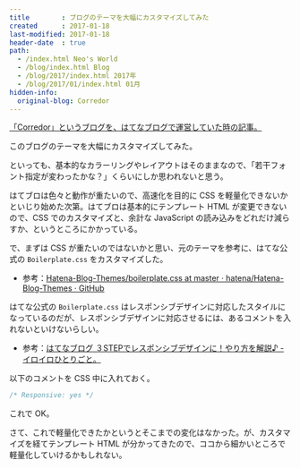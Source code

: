 ```yaml
---
title        : ブログのテーマを大幅にカスタマイズしてみた
created      : 2017-01-18
last-modified: 2017-01-18
header-date  : true
path:
  - /index.html Neo's World
  - /blog/index.html Blog
  - /blog/2017/index.html 2017年
  - /blog/2017/01/index.html 01月
hidden-info:
  original-blog: Corredor
---
```


<ins class="ins-block">

「Corredor」というブログを、はてなブログで運営していた時の記事。

</ins>

このブログのテーマを大幅にカスタマイズしてみた。

といっても、基本的なカラーリングやレイアウトはそのままなので、「若干フォント指定が変わったかな？」くらいにしか思われないと思う。

はてブロは色々と動作が重たいので、高速化を目的に CSS を軽量化できないかといじり始めた次第。はてブロは基本的にテンプレート HTML が変更できないので、CSS でのカスタマイズと、余計な JavaScript の読み込みをどれだけ減らすか、というところにかかっている。

で、まずは CSS が重たいのではないかと思い、元のテーマを参考に、はてな公式の `Boilerplate.css` をカスタマイズした。

- 参考：[Hatena-Blog-Themes/boilerplate.css at master · hatena/Hatena-Blog-Themes · GitHub](https://github.com/hatena/Hatena-Blog-Themes/blob/master/boilerplate/boilerplate.css)

はてな公式の `Boilerplate.css` はレスポンシブデザインに対応したスタイルになっているのだが、レスポンシブデザインに対応させるには、あるコメントを入れないといけないらしい。

- 参考：[はてなブログ ３STEPでレスポンシブデザインに！やり方を解説♪ - イロイロひとりごと。](http://happylife-tsubuyaki.hatenablog.com/entry/hatenablog-responsive-design#STEP3Responsiveyes%E3%81%AB%E3%81%99%E3%82%8B)

以下のコメントを CSS 中に入れておく。

```css
/* Responsive: yes */
```

これで OK。

さて、これで軽量化できたかというとそこまでの変化はなかった。が、カスタマイズを経てテンプレート HTML が分かってきたので、ココから細かいところで軽量化していけるかもしれない。
